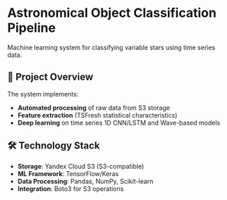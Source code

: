 # Astronomical Object Classification Pipeline

Machine learning system for classifying variable stars using time series data.

## 📌 Project Overview

The system implements:
- **Automated processing** of raw data from S3 storage
- **Feature extraction** (TSFresh statistical characteristics)
- **Deep learning** on time series 1D CNN/LSTM and Wave-based models

## 🛠 Technology Stack
- **Storage**: Yandex Cloud S3 (S3-compatible)
- **ML Framework**: TensorFlow/Keras
- **Data Processing**: Pandas, NumPy, Scikit-learn
- **Integration**: Boto3 for S3 operations
